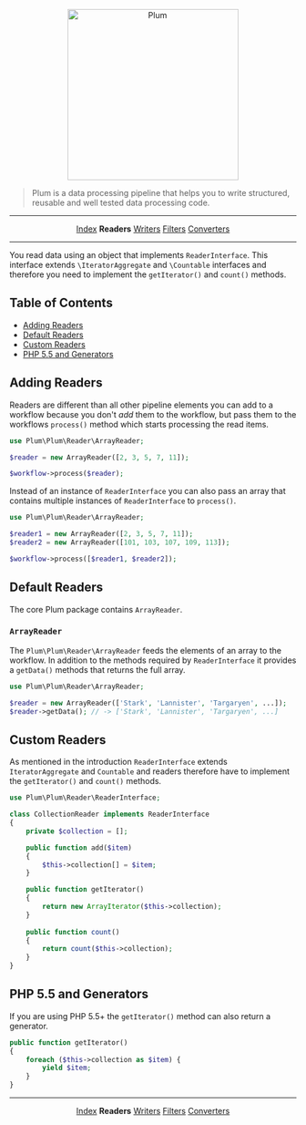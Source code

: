 <p align="center">
    <img src="http://cdn.florian.ec/plum-logo.svg" alt="Plum" width="300">
</p>

> Plum is a data processing pipeline that helps you to write structured, reusable and well tested data processing code.

---

<p align="center">
    <a href="index.md">Index</a>
    <strong>Readers</strong>
    <a href="writers.md">Writers</a>
    <a href="filters.md">Filters</a>
    <a href="converters.md">Converters</a>
</p>

---

You read data using an object that implements `ReaderInterface`. This interface extends `\IteratorAggregate` and
 `\Countable` interfaces and therefore you need to implement the `getIterator()` and `count()` methods.


Table of Contents
-----------------

- [Adding Readers](#adding-readers)
- [Default Readers](#default-readers)
- [Custom Readers](#custom-readers)
- [PHP 5.5 and Generators](#php-55-and-generators)


Adding Readers
--------------

Readers are different than all other pipeline elements you can add to a workflow because you don't *add* them to the
workflow, but pass them to the workflows `process()` method which starts processing the read items.

```php
use Plum\Plum\Reader\ArrayReader;

$reader = new ArrayReader([2, 3, 5, 7, 11]);

$workflow->process($reader);
```

Instead of an instance of `ReaderInterface` you can also pass an array that contains multiple instances of 
`ReaderInterface` to `process()`.

```php
use Plum\Plum\Reader\ArrayReader;

$reader1 = new ArrayReader([2, 3, 5, 7, 11]);
$reader2 = new ArrayReader([101, 103, 107, 109, 113]);

$workflow->process([$reader1, $reader2]);
```


Default Readers
---------------

The core Plum package contains `ArrayReader`.


### `ArrayReader`

The `Plum\Plum\Reader\ArrayReader` feeds the elements of an array to the workflow. In addition to the methods required
by `ReaderInterface` it provides a `getData()` methods that returns the full array.

```php
use Plum\Plum\Reader\ArrayReader;

$reader = new ArrayReader(['Stark', 'Lannister', 'Targaryen', ...]);
$reader->getData(); // -> ['Stark', 'Lannister', 'Targaryen', ...]
```


Custom Readers
--------------

As mentioned in the introduction `ReaderInterface` extends `IteratorAggregate` and `Countable` and readers therefore
have to implement the `getIterator()` and `count()` methods.

```php
use Plum\Plum\Reader\ReaderInterface;

class CollectionReader implements ReaderInterface
{
    private $collection = [];

    public function add($item)
    {
        $this->collection[] = $item;
    }

    public function getIterator()
    {
        return new ArrayIterator($this->collection);
    }
    
    public function count()
    {
        return count($this->collection);
    }
}
```


PHP 5.5 and Generators
----------------------

If you are using PHP 5.5+ the `getIterator()` method can also return a generator.

```php
public function getIterator()
{
    foreach ($this->collection as $item) {
        yield $item;
    }
}
```

---

<p align="center">
    <a href="index.md">Index</a>
    <strong>Readers</strong>
    <a href="writers.md">Writers</a>
    <a href="filters.md">Filters</a>
    <a href="converters.md">Converters</a>
</p>

